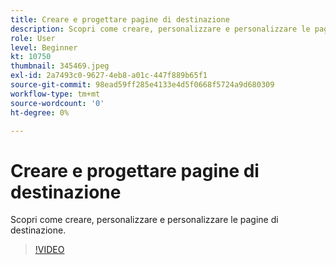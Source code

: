 ```yaml
---
title: Creare e progettare pagine di destinazione
description: Scopri come creare, personalizzare e personalizzare le pagine di destinazione.
role: User
level: Beginner
kt: 10750
thumbnail: 345469.jpeg
exl-id: 2a7493c0-9627-4eb8-a01c-447f889b65f1
source-git-commit: 98ead59ff285e4133e4d5f0668f5724a9d680309
workflow-type: tm+mt
source-wordcount: '0'
ht-degree: 0%

---
```


# Creare e progettare pagine di destinazione

Scopri come creare, personalizzare e personalizzare le pagine di destinazione.

>[!VIDEO](https://video.tv.adobe.com/v/345469/?quality=12&learn=on)
